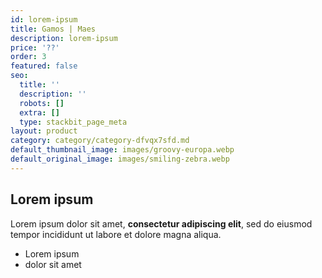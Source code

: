 ```yaml
---
id: lorem-ipsum
title: Gamos | Maes
description: lorem-ipsum
price: '??'
order: 3
featured: false
seo:
  title: ''
  description: ''
  robots: []
  extra: []
  type: stackbit_page_meta
layout: product
category: category/category-dfvqx7sfd.md
default_thumbnail_image: images/groovy-europa.webp
default_original_image: images/smiling-zebra.webp
---
```

## Lorem ipsum

Lorem ipsum dolor sit amet, **consectetur adipiscing elit**, sed do eiusmod tempor incididunt ut labore et dolore magna aliqua.

- Lorem ipsum
- dolor sit amet